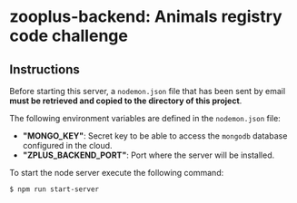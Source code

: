 # zooplus-backend: Animals registry code challenge

## Instructions
Before starting this server, a `nodemon.json` file that has been sent by email **must be retrieved and copied to the directory of this project**.

The following environment variables are defined in the `nodemon.json` file:

- **"MONGO_KEY"**: Secret key to be able to access the `mongodb` database configured in the cloud.
- **"ZPLUS_BACKEND_PORT"**: Port where the server will be installed.


To start the node server execute the following command:

```bash
$ npm run start-server
```
